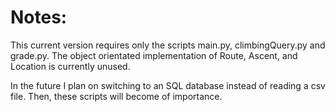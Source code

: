 # Notes:

This current version requires only the scripts main.py,
climbingQuery.py and grade.py. The object orientated implementation of
Route, Ascent, and Location is currently unused.

In the future I plan on switching to an SQL database instead of
reading a csv file. Then, these scripts will become of importance.
